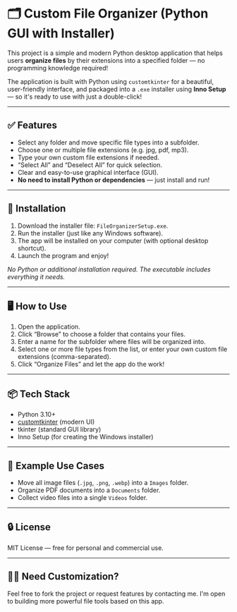 # 🗂️ Custom File Organizer (Python GUI with Installer)

This project is a simple and modern Python desktop application that helps users **organize files** by their extensions into a specified folder — no programming knowledge required!

The application is built with Python using `customtkinter` for a beautiful, user-friendly interface, and packaged into a `.exe` installer using **Inno Setup** — so it's ready to use with just a double-click!

---

## ✅ Features

- Select any folder and move specific file types into a subfolder.
- Choose one or multiple file extensions (e.g. jpg, pdf, mp3).
- Type your own custom file extensions if needed.
- “Select All” and “Deselect All” for quick selection.
- Clear and easy-to-use graphical interface (GUI).
- **No need to install Python or dependencies** — just install and run!

---

## 💾 Installation

1. Download the installer file: `FileOrganizerSetup.exe`.
2. Run the installer (just like any Windows software).
3. The app will be installed on your computer (with optional desktop shortcut).
4. Launch the program and enjoy!

_No Python or additional installation required. The executable includes everything it needs._

---

## 🖥️ How to Use

1. Open the application.
2. Click “Browse” to choose a folder that contains your files.
3. Enter a name for the subfolder where files will be organized into.
4. Select one or more file types from the list, or enter your own custom file extensions (comma-separated).
5. Click “Organize Files” and let the app do the work!

---

## 📦 Tech Stack

- Python 3.10+
- [customtkinter](https://github.com/TomSchimansky/CustomTkinter) (modern UI)
- tkinter (standard GUI library)
- Inno Setup (for creating the Windows installer)

---

## 📁 Example Use Cases

- Move all image files (`.jpg`, `.png`, `.webp`) into a `Images` folder.
- Organize PDF documents into a `Documents` folder.
- Collect video files into a single `Videos` folder.

---

## 🔒 License

MIT License — free for personal and commercial use.

---

## 🙋‍♀️ Need Customization?

Feel free to fork the project or request features by contacting me. I'm open to building more powerful file tools based on this app.

